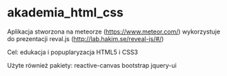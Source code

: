 # akademia_html_css

Aplikacja stworzona na meteorze (https://www.meteor.com/) wykorzystuje do prezentacji reval.js (http://lab.hakim.se/reveal-js/#/)

Cel: edukacja i popuplaryzacja HTML5 i CSS3

Użyte również pakiety: reactive-canvas bootstrap jquery-ui
